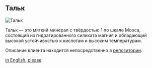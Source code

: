 ## Тальк

![Тальк](https://github.com/user-attachments/assets/8aad3658-c374-46d1-9dd2-f9c164f3b357)

Тальк — это мягкий минерал с твёрдостью 1 по шкале Мооса, состоящий из гидратированного силиката магния и обладающий высокой устойчивостью к кислотам и высоким температурам.

Описание клиента находится непосредственно в [репозитории](https://github.com/TalcTG/talc).

[in English, please](https://github.com/TalcTG/.github/edit/main/profile/README_EN.md)

